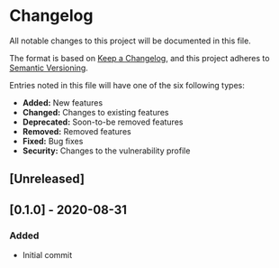 # Changelog
All notable changes to this project will be documented in this file.

The format is based on [Keep a Changelog](https://keepachangelog.com/en/1.0.0/),
and this project adheres to [Semantic Versioning](https://semver.org/spec/v2.0.0.html).

Entries noted in this file will have one of the six following types:
- **Added:** New features
- **Changed:** Changes to existing features
- **Deprecated:** Soon-to-be removed features
- **Removed:** Removed features
- **Fixed:** Bug fixes
- **Security:** Changes to the vulnerability profile

## [Unreleased]

## [0.1.0] - 2020-08-31

### Added
- Initial commit
